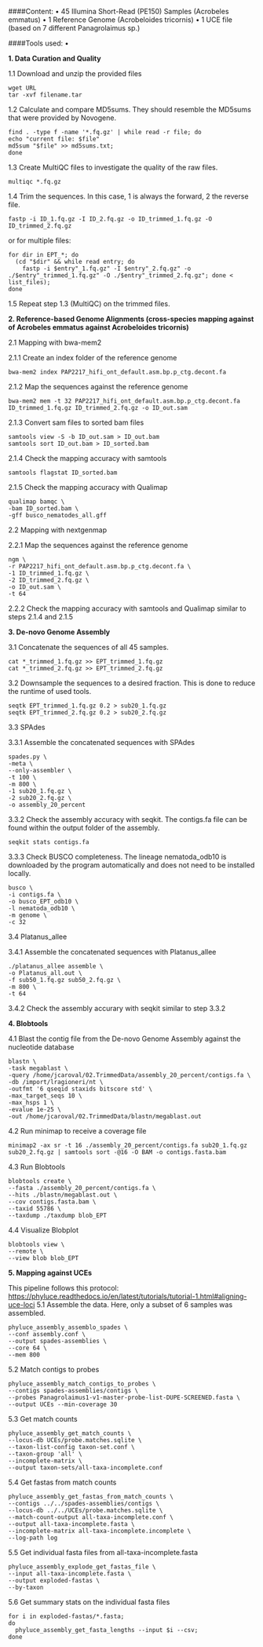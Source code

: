 ####Content:
• 45 Illumina Short-Read (PE150) Samples (Acrobeles emmatus)
• 1 Reference Genome (Acrobeloides tricornis)
• 1 UCE file (based on 7 different Panagrolaimus sp.)

####Tools used:
• 

**1. Data Curation and Quality**

1.1 Download and unzip the provided files
```
wget URL
tar -xvf filename.tar
```

1.2 Calculate and compare MD5sums. They should resemble the MD5sums that were provided by Novogene.
```
find . -type f -name '*.fq.gz' | while read -r file; do
echo "current file: $file"
md5sum "$file" >> md5sums.txt;
done
```
1.3 Create MultiQC files to investigate the quality of the raw files.
```
multiqc *.fq.gz
```
1.4 Trim the sequences. In this case, 1 is always the forward, 2 the reverse file.
```
fastp -i ID_1.fq.gz -I ID_2.fq.gz -o ID_trimmed_1.fq.gz -O ID_trimmed_2.fq.gz
```
or for multiple files:
```
for dir in EPT_*; do
  (cd "$dir" && while read entry; do
    fastp -i $entry"_1.fq.gz" -I $entry"_2.fq.gz" -o ./$entry"_trimmed_1.fq.gz" -O ./$entry"_trimmed_2.fq.gz"; done < list_files);
done
```
1.5 Repeat step 1.3 (MultiQC) on the trimmed files.

**2. Reference-based Genome Alignments (cross-species mapping against of Acrobeles emmatus against Acrobeloides tricornis)**

2.1 Mapping with bwa-mem2

2.1.1 Create an index folder of the reference genome
```
bwa-mem2 index PAP2217_hifi_ont_default.asm.bp.p_ctg.decont.fa
```
2.1.2 Map the sequences against the reference genome
```
bwa-mem2 mem -t 32 PAP2217_hifi_ont_default.asm.bp.p_ctg.decont.fa ID_trimmed_1.fq.gz ID_trimmed_2.fq.gz -o ID_out.sam
```
2.1.3 Convert sam files to sorted bam files
```
samtools view -S -b ID_out.sam > ID_out.bam
samtools sort ID_out.bam > ID_sorted.bam
```
2.1.4 Check the mapping accuracy with samtools
```
samtools flagstat ID_sorted.bam
```
2.1.5 Check the mapping accuracy with Qualimap
```
qualimap bamqc \
-bam ID_sorted.bam \
-gff busco_nematodes_all.gff
````
2.2 Mapping with nextgenmap

2.2.1 Map the sequences against the reference genome
```
ngm \
-r PAP2217_hifi_ont_default.asm.bp.p_ctg.decont.fa \
-1 ID_trimmed_1.fq.gz \
-2 ID_trimmed_2.fq.gz \
-o ID_out.sam \
-t 64
```
2.2.2 Check the mapping accuracy with samtools and Qualimap similar to steps 2.1.4 and 2.1.5

**3. De-novo Genome Assembly**

3.1 Concatenate the sequences of all 45 samples.
```
cat *_trimmed_1.fq.gz >> EPT_trimmed_1.fq.gz
cat *_trimmed_2.fq.gz >> EPT_trimmed_2.fq.gz
```
3.2 Downsample the sequences to a desired fraction. This is done to reduce the runtime of used tools.
```
seqtk EPT_trimmed_1.fq.gz 0.2 > sub20_1.fq.gz
seqtk EPT_trimmed_2.fq.gz 0.2 > sub20_2.fq.gz
```
3.3 SPAdes 

3.3.1 Assemble the concatenated sequences with SPAdes
```
spades.py \
-meta \
--only-assembler \
-t 100 \
-m 800 \
-1 sub20_1.fq.gz \
-2 sub20_2.fq.gz \
-o assembly_20_percent
```
3.3.2 Check the assembly accuracy with seqkit. The contigs.fa file can be found within the output folder of the assembly.
```
seqkit stats contigs.fa
```

3.3.3 Check BUSCO completeness. The lineage nematoda_odb10 is downloaded by the program automatically and does not need to be installed locally.
```
busco \
-i contigs.fa \
-o busco_EPT_odb10 \
-l nematoda_odb10 \
-m genome \
-c 32
```

3.4 Platanus_allee

3.4.1 Assemble the concatenated sequences with Platanus_allee
```
./platanus_allee assemble \
-o Platanus_all.out \
-f sub50_1.fq.gz sub50_2.fq.gz \
-m 800 \
-t 64
```
3.4.2 Check the assembly accurary with seqkit similar to step 3.3.2


**4. Blobtools**

4.1 Blast the contig file from the De-novo Genome Assembly against the nucleotide database
```
blastn \
-task megablast \
-query /home/jcaroval/02.TrimmedData/assembly_20_percent/contigs.fa \
-db /import/lragioneri/nt \
-outfmt '6 qseqid staxids bitscore std' \
-max_target_seqs 10 \
-max_hsps 1 \
-evalue 1e-25 \
-out /home/jcaroval/02.TrimmedData/blastn/megablast.out
```
4.2 Run minimap to receive a coverage file
```
minimap2 -ax sr -t 16 ./assembly_20_percent/contigs.fa sub20_1.fq.gz sub20_2.fq.gz | samtools sort -@16 -O BAM -o contigs.fasta.bam
```
4.3 Run Blobtools
```
blobtools create \
--fasta ./assembly_20_percent/contigs.fa \
--hits ./blastn/megablast.out \
--cov contigs.fasta.bam \
--taxid 55786 \
--taxdump ./taxdump blob_EPT
```
4.4 Visualize Blobplot
```
blobtools view \
--remote \
--view blob blob_EPT
```

**5. Mapping against UCEs**

This pipeline follows this protocol: https://phyluce.readthedocs.io/en/latest/tutorials/tutorial-1.html#aligning-uce-loci
5.1 Assemble the data. Here, only a subset of 6 samples was assembled.
```
phyluce_assembly_assemblo_spades \
--conf assembly.conf \
--output spades-assemblies \
--core 64 \
--mem 800
```
5.2 Match contigs to probes
```
phyluce_assembly_match_contigs_to_probes \
--contigs spades-assemblies/contigs \
--probes Panagrolaimus1-v1-master-probe-list-DUPE-SCREENED.fasta \
--output UCEs --min-coverage 30
```
5.3 Get match counts
```
phyluce_assembly_get_match_counts \
--locus-db UCEs/probe.matches.sqlite \
--taxon-list-config taxon-set.conf \
--taxon-group 'all' \
--incomplete-matrix \
--output taxon-sets/all-taxa-incomplete.conf
```
5.4 Get fastas from match counts
```
phyluce_assembly_get_fastas_from_match_counts \
--contigs ../../spades-assemblies/contigs \
--locus-db ../../UCEs/probe.matches.sqlite \
--match-count-output all-taxa-incomplete.conf \
--output all-taxa-incomplete.fasta \
--incomplete-matrix all-taxa-incomplete.incomplete \
--log-path log
```
5.5 Get individual fasta files from all-taxa-incomplete.fasta
```
phyluce_assembly_explode_get_fastas_file \
--input all-taxa-incomplete.fasta \
--output exploded-fastas \
--by-taxon
```
5.6 Get summary stats on the individual fasta files
```
for i in exploded-fastas/*.fasta;
do
  phyluce_assembly_get_fasta_lengths --input $i --csv;
done
```








